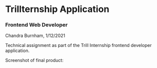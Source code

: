 # Trillternship Application
### Frontend Web Developer
Chandra Burnham, 1/12/2021

Technical assignment as part of the Trill Internship frontend developer application.

Screenshot of final product:

